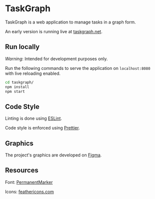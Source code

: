 # TaskGraph

TaskGraph is a web application to manage tasks in a graph form.

An early version is running live at [taskgraph.net](https://taskgraph.net).

## Run locally

_Warning_: Intended for development purposes only.

Run the following commands to serve the application on `localhost:8080` with live reloading enabled.

```sh
cd taskgraph/
npm install
npm start
```

## Code Style

Linting is done using [ESLint](https://eslint.org/).

Code style is enforced using [Prettier](https://prettier.io/).

## Graphics

The project's graphics are developed on [Figma](https://www.figma.com/file/WclIMqlhIUVXFMjfhsTldN/TaskGraph?node-id=0%3A1).

## Resources

Font: [PermanentMarker](https://www.1001fonts.com/permanent-marker-font.html)

Icons: [feathericons.com](https://feathericons.com/)
